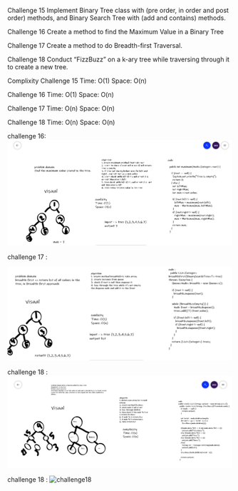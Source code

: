 Challenge 15 
 Implement Binary Tree class with (pre order, in order and post order) methods, and Binary Search Tree with (add and contains) methods.

Challenge 16
Create a method to find the Maximum Value in a Binary Tree

Challenge 17 
Create a method to do Breadth-first Traversal.

Challenge 18
 Conduct “FizzBuzz” on a k-ary tree while traversing through it to create a new tree.

Complixity
Challenge 15
Time: O(1)
Space: O(n)

Challenge 16
Time: O(1)
Space: O(n)

Challenge 17
Time: O(n)
Space: O(n)

Challenge 18
Time: O(n)
Space: O(n)


challenge 16:
![challenge16](codechallenge16.PNG)

challenge 17 : 

![challenge17](codechallenge17.PNG)


challenge 18 :
![challenge18](codechallenge18.PNG)




challenge 18 :
![challenge18](trees/codechallenge18.PNG)
